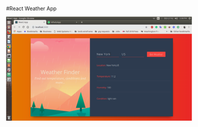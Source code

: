 #React Weather App

![Screenshots](https://github.com/joshichintan/React/blob/master/Screenshot%20from%202018-12-02%2017-08-07.png)
